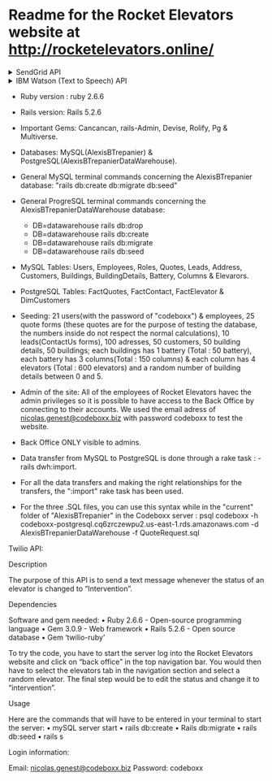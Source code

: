 # Readme for the Rocket Elevators website at http://rocketelevators.online/

<Details>
<summary>SendGrid API</summary>

### What is SendGrid?

SendGrid provides a cloud-based service that assists businesses with email delivery.

### New gems installed

```bash
gem 'sendgrid-ruby'
gem "figaro"
```

### Implementation
*app/controllers/leads_controller.rb*
```ruby
mail = Mail.new
mail.from = Email.new(email: 'rocketelevator312890+sendgrid@gmail.com')
personalization = Personalization.new
personalization.add_to(Email.new(email: @lead.Email))
#personalization.add_to(Email.new(email: params[:Email]))
personalization.add_dynamic_template_data({
    "FullName" => @lead.FullName,
    "ProjectName" => @lead.ProjectName
    })
mail.add_personalization(personalization)
mail.template_id = 'd-a1170dbad8924f9ba0f038014445e76b'

sg = SendGrid::API.new(api_key: ENV['SENDGRID_API_KEY'])
begin
  response = sg.client.mail._("send").post(request_body: mail.to_json)
rescue Exception => e
  puts e.message
end
puts response.status_code
puts response.body
#puts response.parsed_body
puts response.headers
```
*Email preview when someone submits a contact form*

![](https://uc8cb2b4ed7396b17340c665177b.previews.dropboxusercontent.com/p/thumb/ABPWglemUAyJeYg5R4wsWnEPWWyZ_R5Mf0D8LTUad5TP3QOxl0icFttmBloIHpUGQPAphIjaK80oy92F0HG-Owz85QGBEUkBrfYKy_b8JSDZJM4o_uLsoYAZ9co0hXEcciCGDakierbPbciD_1UkxiPUGeZAjGM39zl4he1F1jlkdX4NS5J0qnOLACS_6vPkzeKCNU-eeR9y5YYahxWaFGQf3GhM7FBiFwkEdn7pEKhsB7AMirT7iYIksp-110x5yNfY5eHzZWK4nCoj3AP3gFyiPv2MchbWSPoWaFycXvRL_o1UpHv2Dr3wOSHKFyYd3L-KEl2aZIsdYcxv-zJ49kzz-9WSj_IozXXDqFL7_y6Y49plbrYV3Pgkq56Ovs-Cd_ThA4HpOIv4UJIg7M8LsNEW/p.png)

### Notes
No notes.
</details>

<Details>
<summary>IBM Watson (Text to Speech) API</summary>

### What is IBM Watson (Text to Speech)?

It is an API cloud service that enables you to convert written text into natural-sounding audio in a variety of languages and voices within an existing application.

### New gems installed

```bash
gem 'ibm_watson', '~> 2.1', '>= 2.1.1'
gem "figaro"
```

### Implementation
*app/controllers/watson_controller.rb*
```ruby
class WatsonController < ApplicationController
  require "ibm_watson"
  require "ibm_watson/text_to_speech_v1"
  include IBMWatson

  def refreshaudio
    ################## IBM WATSON ##################
    authenticator = IBMWatson::Authenticators::IamAuthenticator.new(
      apikey: ENV['TEXT_TO_SPEECH_APIKEY'],
    )
    text_to_speech = IBMWatson::TextToSpeechV1.new(
      authenticator: authenticator
    )
    text_to_speech.service_url = ENV['TEXT_TO_SPEECH_URL'] #/v1/workspaces/
    
    user = Employee.where(user_id: current_user.id).first

    greeting = "Greetings #{user.FirstName} #{user.LastName}. There are currently #{Elevator.count} elevators deployed in #{Building.count} buildings of your #{Customer.count} customers. Currently, #{Elevator.where.not(:Status => "on").count} elevators are not in Running Status and are being serviced. You currently have #{Quote.count} quotes awaiting processing. You currently have #{Lead.count} leads in your contact requests. #{Battery.count} are deployed across #{Address.distinct.count(:City)} cities."

    #puts JSON.pretty_generate(text_to_speech.list_voices.result)
    File.open("app/assets/audio/watson.mp3", "wb") do |audio_file|
      response = text_to_speech.synthesize(
        text: greeting,
        accept: "audio/mp3",
        voice: "en-GB_JamesV3Voice"
      ).result
      audio_file.write(response)
    end
    ################## IBM WATSON ##################
  end

end
```
*lib/watson.rb*
```ruby
module RailsAdmin
  module Config
    module Actions
      class Watson < RailsAdmin::Config::Actions::Base
        RailsAdmin::Config::Actions.register(self)

        register_instance_option :root? do
          true
        end

        register_instance_option :breadcrumb_parent do
          nil
        end

        register_instance_option :route_fragment do
          'watson.html.erb'
        end

        register_instance_option :link_icon do
          'icon-play'
        end

        register_instance_option :statistics? do
          true
        end

      end
    end
  end
end
```
*config/locales/en.yml*
```yml
en:
  admin:
    actions:
      watson:
        title: "IBM Watson"
        menu: "Audio Brief"
        breadcrumb: "Audio Brief"
```

*app/views/rails_admin/main/watson.html.erb*
```javascript
<%= audio_tag "watson.mp3", class: "audio-play" %> <!--controls: true-->
<p class="btn btn-primary audioButton">Play Briefing</p>

<%= javascript_tag "window._token = '#{form_authenticity_token}'" %>

<script>

    $(".audioButton").on("click", function() {
	    $.ajax({
	    	url:'/watson/refreshaudio',
	    	type:'POST',
	    	dataType:'json',
	    	data:{
	    		authenticity_token: window._token
	    	}
	    });
        $(".audio-play")[0].currentTime = 0;
        return $(".audio-play")[0].play();
    });
</script>
```
*config/routes,rb*
```ruby
post "/watson/refreshaudio", to: "watson#refreshaudio"
```


*Audio briefing in backend preview*
![](https://ucecc5d66f6dbfb17ccf6a128f94.previews.dropboxusercontent.com/p/thumb/ABMEkIJruupz7Z3agPjY-9q1NIijZGxo4fXJKRCGD6jlQSYpD0bso9CsbYeNgXPkj1W8lpC6DUEcbFTsuCxK2gvZe-dXzJAWR8M1Sfn-vgKfmV6VbZFlbK2BYoISFypcXiI_-QXxFTBTladbLfvhUftY1LTI7uKANnZzc7yWJ3zF-pznmPdc-7I9O65ccIOEiTfZot8sG8HxuySFbHdzBLajwkHiDrDcOHCQfzFDDg7Q4YSrG8G7wNHsmpo3rEgQGmUNLbXkjTlQsPzByleApsBJNr7ur5gkP7DOJYA2uu3QROCo6V5W7GeqF8r_reCSOJr6jgqDWfCL05oIRC1Q6UQszRwzD2nZD8but788KL-vduNfHzjozrmVTl7mMp4cqyqwS7O3xEGEtQWJSfXQloB_/p.png)

### Notes
After updating the count of a resource (leads, quotes, etc.), go back to the main 'Dashboard' then back to the audio tab and wait 30 seconds before playing the audio again for it to update with the new figures.
</details>

* Ruby version : ruby 2.6.6

* Rails version: Rails 5.2.6

* Important Gems: Cancancan, rails-Admin, Devise, Rolify, Pg & Multiverse.

* Databases: MySQL(AlexisBTrepanier) & PostgreSQL(AlexisBTrepanierDataWarehouse).

* General MySQL terminal commands concerning the AlexisBTrepanier database:
    "rails db:create db:migrate db:seed"

* General ProgreSQL terminal commands concerning the AlexisBTrepanierDataWarehouse database:
    - DB=datawarehouse rails db:drop
    - DB=datawarehouse rails db:create
    - DB=datawarehouse rails db:migrate
    - DB=datawarehouse rails db:seed
    
* MySQL Tables: Users, Employees, Roles, Quotes, Leads, Address, Customers, Buildings, BuildingDetails,
    Battery, Columns & Elevarors.

* PostgreSQL Tables: FactQuotes, FactContact, FactElevator & DimCustomers

* Seeding: 21 users(with the password of "codeboxx") & employees, 25 quote forms (these quotes are for the purpose of testing   the   database, the numbers inside do not respect the normal calculations), 10 leads(ContactUs forms),
    100 adresses, 50 customers, 50 building details, 50 buildings; each buildings has 1
    battery  (Total : 50 battery), each battery has 3 columns(Total : 150 columns) & each column has 4 
    elevators (Total : 600 elevators) and a random number of building details between 0 and 5.

* Admin of the site: All of the employees of Rocket Elevators havec the admin privileges so it is possible 
    to have access to the Back Office by connecting to their accounts. We used the email adress of nicolas.genest@codeboxx.biz with password codeboxx to test the website.

* Back Office ONLY visible to admins.

* Data transfer from MySQL to PostgreSQL is done through a rake task : - rails dwh:import.

* For all the data transfers and making the right relationships for the transfers, the ":import" rake task 
    has been used.

* For the three .SQL files, you can use this syntax while in the "current" folder of "AlexisBTrepanier" in the Codeboxx server : psql codeboxx -h codeboxx-postgresql.cq6zrczewpu2.us-east-1.rds.amazonaws.com -d AlexisBTrepanierDataWarehouse -f QuoteRequest.sql
	
	
	
Twilio API:
	
Description
	
The purpose of this API is to send a text message whenever the status of an elevator is changed to “Intervention”.
	
Dependencies
	
Software and gem needed:
•	Ruby 2.6.6 - Open-source programming language
•	Gem 3.0.9 - Web framework
•	Rails 5.2.6 - Open source database
•	Gem ‘twilio-ruby’

To try the code, you have to start the server log into the Rocket Elevators website and click on  “back office” in the top navigation bar. You would then have to select the elevators tab in the navigation section and select a random elevator. The final step would be to edit the status and change it to “intervention”.
	
Usage
	
Here are the commands that will have to be entered in your terminal to start the server:
•	mySQL server start
•	rails db:create
•	Rails db:migrate
•	rails db:seed
•	rails s

Login information:
	
Email: nicolas.genest@codeboxx.biz
Password: codeboxx
	
